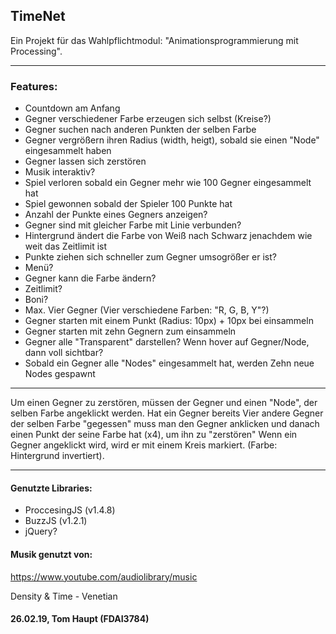 ## TimeNet

Ein Projekt für das Wahlpflichtmodul: "Animationsprogrammierung mit Processing".

---

### Features:
 - Countdown am Anfang
 - Gegner verschiedener Farbe erzeugen sich selbst (Kreise?)
 - Gegner suchen nach anderen Punkten der selben Farbe
 - Gegner vergrößern ihren Radius (width, heigt), sobald sie einen "Node" eingesammelt haben
 - Gegner lassen sich zerstören
 - Musik interaktiv?
 - Spiel verloren sobald ein Gegner mehr wie 100 Gegner eingesammelt hat
 - Spiel gewonnen sobald der Spieler 100 Punkte hat
 - Anzahl der Punkte eines Gegners anzeigen?
 - Gegner sind mit gleicher Farbe mit Linie verbunden?
 - Hintergrund ändert die Farbe von Weiß nach Schwarz jenachdem wie weit das Zeitlimit ist
 - Punkte ziehen sich schneller zum Gegner umsogrößer er ist?
 - Menü?
 - Gegner kann die Farbe ändern?
 - Zeitlimit?
 - Boni?
 - Max. Vier Gegner (Vier verschiedene Farben: "R, G, B, Y"?)
 - Gegner starten mit einem Punkt (Radius: 10px) + 10px bei einsammeln
 - Gegner starten mit zehn Gegnern zum einsammeln
 - Gegner alle "Transparent" darstellen? Wenn hover auf Gegner/Node, dann voll sichtbar?
 - Sobald ein Gegner alle "Nodes" eingesammelt hat, werden Zehn neue Nodes gespawnt
 
---
 
Um einen Gegner zu zerstören, müssen der Gegner und einen "Node", der selben Farbe angeklickt werden.
Hat ein Gegner bereits Vier andere Gegner der selben Farbe "gegessen"
muss man den Gegner anklicken und danach einen Punkt der seine Farbe hat (x4), um ihn zu "zerstören"
Wenn ein Gegner angeklickt wird, wird er mit einem Kreis markiert. (Farbe: Hintergrund invertiert).

---

#### Genutzte Libraries:
 - ProccesingJS (v1.4.8)
 - BuzzJS (v1.2.1)
 - jQuery?



#### Musik genutzt von:

https://www.youtube.com/audiolibrary/music

Density & Time - Venetian




#### 26.02.19, Tom Haupt (FDAI3784)